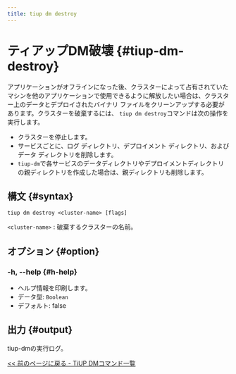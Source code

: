 ```yaml
---
title: tiup dm destroy
---
```


# ティアップDM破壊 {#tiup-dm-destroy}

アプリケーションがオフラインになった後、クラスターによって占有されていたマシンを他のアプリケーションで使用できるように解放したい場合は、クラスター上のデータとデプロイされたバイナリ ファイルをクリーンアップする必要があります。クラスターを破棄するには、 `tiup dm destroy`コマンドは次の操作を実行します。

-   クラスターを停止します。
-   サービスごとに、ログ ディレクトリ、デプロイメント ディレクトリ、およびデータ ディレクトリを削除します。
-   `tiup-dm`で各サービスのデータディレクトリやデプロイメントディレクトリの親ディレクトリを作成した場合は、親ディレクトリも削除します。

## 構文 {#syntax}

```shell
tiup dm destroy <cluster-name> [flags]
```

`<cluster-name>` : 破棄するクラスターの名前。

## オプション {#option}

### -h, --help {#h-help}

-   ヘルプ情報を印刷します。
-   データ型: `Boolean`
-   デフォルト: false

## 出力 {#output}

tiup-dmの実行ログ。

[&lt;&lt; 前のページに戻る - TiUP DMコマンド一覧](/tiup/tiup-component-dm.md#command-list)
